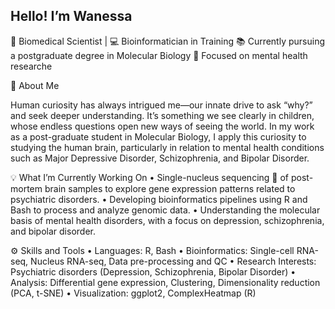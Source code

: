 ## Hello! I’m Wanessa

🔬 Biomedical Scientist | 💻 Bioinformatician in Training
📚 Currently pursuing a postgraduate degree in Molecular Biology
🧠 Focused on mental health researche

🧬 About Me

Human curiosity has always intrigued me—our innate drive to ask “why?” and seek deeper understanding. It’s something we see clearly in children, whose endless questions open new ways of seeing the world. In my work as a post-graduate student in Molecular Biology, I apply this curiosity to studying the human brain, particularly in relation to mental health conditions such as Major Depressive Disorder, Schizophrenia, and Bipolar Disorder. 

💡 What I’m Currently Working On
	•	Single-nucleus sequencing 🧬 of post-mortem brain samples to explore gene expression patterns related to psychiatric disorders.
	•	Developing bioinformatics pipelines using R and Bash to process and analyze  genomic data.
	•	Understanding the molecular basis of mental health disorders, with a focus on depression, schizophrenia, and bipolar disorder.

⚙️ Skills and Tools
	•	Languages: R, Bash
	•	Bioinformatics: Single-cell RNA-seq, Nucleus RNA-seq, Data pre-processing and QC
	•	Research Interests: Psychiatric disorders (Depression, Schizophrenia, Bipolar Disorder)
	•	Analysis: Differential gene expression, Clustering, Dimensionality reduction (PCA, t-SNE)
	•	Visualization: ggplot2, ComplexHeatmap (R)

